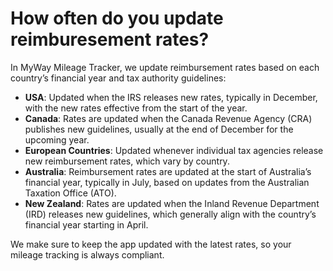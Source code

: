 # How often do you update reimburesement rates?

In MyWay Mileage Tracker, we update reimbursement rates based on each country’s financial year and tax authority guidelines:

* **USA**: Updated when the IRS releases new rates, typically in December, with the new rates effective from the start of the year.
* **Canada**: Rates are updated when the Canada Revenue Agency (CRA) publishes new guidelines, usually at the end of December for the upcoming year.
* **European Countries**: Updated whenever individual tax agencies release new reimbursement rates, which vary by country.
* **Australia**: Reimbursement rates are updated at the start of Australia’s financial year, typically in July, based on updates from the Australian Taxation Office (ATO).
* **New Zealand**: Rates are updated when the Inland Revenue Department (IRD) releases new guidelines, which generally align with the country’s financial year starting in April.

We make sure to keep the app updated with the latest rates, so your mileage tracking is always compliant.
